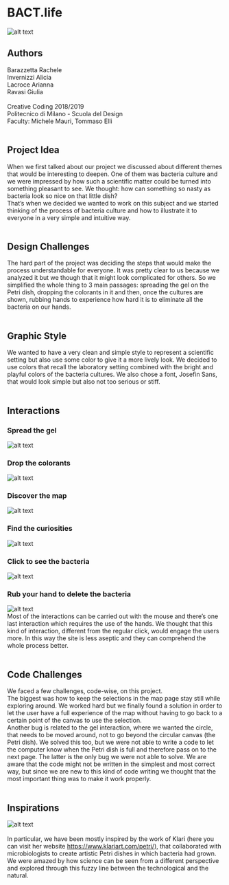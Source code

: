 # BACT.life

![alt text](https://github.com/drawwithcode/2018-group-work-group-04/blob/master/cover.png)

## Authors <br>
Barazzetta Rachele <br>
Invernizzi Alicia<br>
Lacroce Arianna<br>
Ravasi Giulia<br>
<br>
Creative Coding 2018/2019<br>
Politecnico di Milano - Scuola del Design<br>
Faculty: Michele Mauri, Tommaso Elli<br>
<br>

## Project Idea<br>
When we first talked about our project we discussed about different themes that would be interesting to deepen. One of them was bacteria culture and we were impressed by how such a scientific matter could be turned into something pleasant to see.
We thought: how can something so nasty as bacteria look so nice on that little dish?<br>
That’s when we decided we wanted to work on this subject and we started thinking of the process of bacteria culture and how to illustrate it to everyone in a very simple and intuitive way.<br>
<br>
## Design Challenges<br>
The hard part of the project was deciding the steps that would make the process understandable for everyone. It was pretty clear to us because we analyzed it but we though that it might look complicated for others. So we simplified the whole thing to 3 main passages: spreading the gel on the Petri dish, dropping the colorants in it and then, once the cultures are shown, rubbing hands to experience how hard it is to eliminate all the bacteria on our hands.<br>
<br>
## Graphic Style<br>
We wanted to have a very clean and simple style to represent a scientific setting but also use some color to give it a more lively look. We decided to use colors that recall the laboratory setting combined with the bright and playful colors of the bacteria cultures. We also chose a font, Josefin Sans, that would look simple but also not too serious or stiff.<br>
<br>
## Interactions<br>

### Spread the gel<br>
![alt text](https://github.com/drawwithcode/2018-group-work-group-04/blob/master/gel.gif)

### Drop the colorants<br>
![alt text](https://github.com/drawwithcode/2018-group-work-group-04/blob/master/colorants.gif)

### Discover the map<br>
![alt text](https://github.com/drawwithcode/2018-group-work-group-04/blob/master/map.gif)

### Find the curiosities<br>
![alt text](https://github.com/drawwithcode/2018-group-work-group-04/blob/master/curiosities.gif)

### Click to see the bacteria<br>
![alt text](https://github.com/drawwithcode/2018-group-work-group-04/blob/master/click.gif)

### Rub your hand to delete the bacteria<br>
![alt text](https://github.com/drawwithcode/2018-group-work-group-04/blob/master/rub.gif)
<br>
Most of the interactions can be carried out with the mouse and there’s one last interaction which requires the use of the hands. We thought that this kind of interaction, different from the regular click, would engage the users more. In this way the site is less aseptic and they can comprehend the whole process better.<br>
<br>
## Code Challenges<br>
We faced a few challenges, code-wise, on this project. <br>
The biggest was how to keep the selections in the map page stay still while exploring around. We worked hard but we finally found a solution in order to let the user have a full experience of the map without having to go back to a certain point of the canvas to use the selection.<br>
Another bug is related to the gel interaction, where we wanted the circle, that needs to be moved around, not to go beyond the circular canvas (the Petri dish). We solved this too, but we were not able to write a code to let the computer know when the Petri dish is full and therefore pass on to the next page. The latter is the only bug we were not able to solve.
We are aware that the code might not be written in the simplest and most correct way, but since we are new to this kind of code writing we thought that the most important thing was to make it work properly.<br>
<br>
## Inspirations<br>
![alt text](https://github.com/drawwithcode/2018-group-work-group-04/blob/master/klari.png)<br>
<br>
In particular, we have been mostly inspired by the work of Klari (here you can visit her website https://www.klariart.com/petri/), that collaborated with microbiologists to create artistic Petri dishes in which bacteria had grown. We were amazed by how science can be seen from a different perspective and explored through this fuzzy line between the technological and the natural.
<br>
